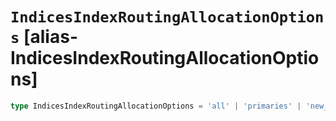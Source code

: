# `IndicesIndexRoutingAllocationOptions` [alias-IndicesIndexRoutingAllocationOptions]
```typescript
type IndicesIndexRoutingAllocationOptions = 'all' | 'primaries' | 'new_primaries' | 'none';
```
